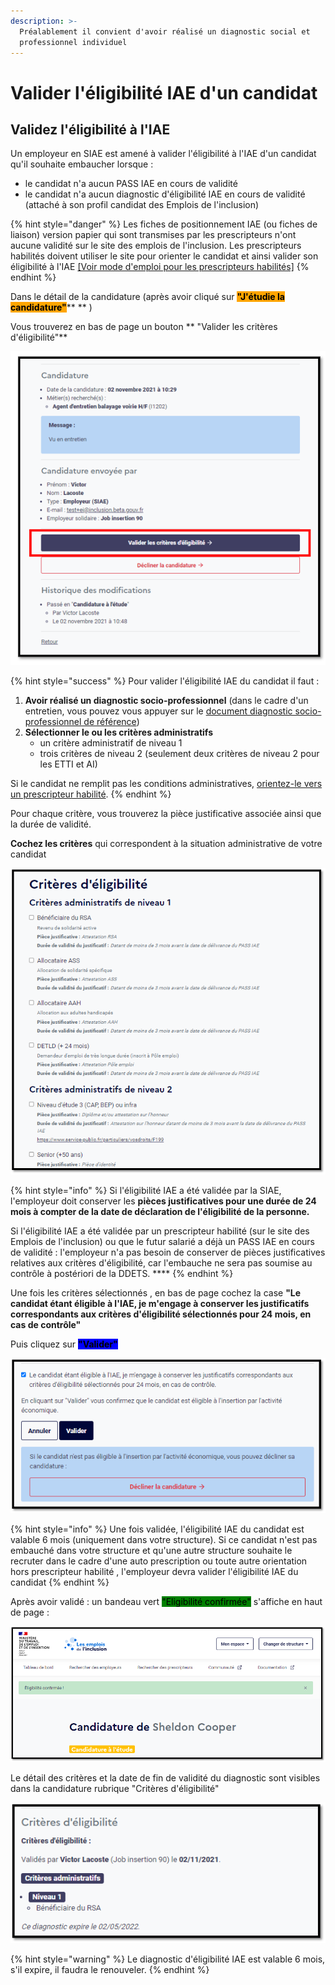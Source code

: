 ```yaml
---
description: >-
  Préalablement il convient d'avoir réalisé un diagnostic social et
  professionnel individuel
---
```


# Valider l'éligibilité IAE d'un candidat

## Validez l'éligibilité à l'IAE

Un employeur en SIAE est amené à valider l'éligibilité à l'IAE d'un candidat qu'il souhaite embaucher lorsque :&#x20;

* le candidat n'a aucun PASS IAE en cours de validité
* le candidat n'a aucun diagnostic d'éligibilité IAE en cours de validité (attaché à son profil candidat des Emplois de l'inclusion)

{% hint style="danger" %}
Les fiches de positionnement IAE (ou fiches de liaison) version papier qui sont transmises par les prescripteurs n'ont aucune validité sur le site des emplois de l'inclusion. Les prescripteurs habilités doivent utiliser le site pour orienter le candidat et ainsi valider son éligibilité à l'IAE [\[Voir mode d'emploi pour les prescripteurs habilités\]](../mon-mode-demploi-prescripteur/postuler-pour-un-candidat.md)
{% endhint %}

Dans le détail de la candidature (après avoir cliqué sur <mark style="background-color:orange;">**"J'étudie la candidature"**</mark>** ** )

Vous trouverez en bas de page un bouton ** **<mark style="background-color:blue;">**"Valider les critères d'éligibilité"**</mark>

![](<../.gitbook/assets/image (180).png>)

{% hint style="success" %}
Pour valider l'éligibilité IAE du candidat il faut :

1. **Avoir réalisé un diagnostic socio-professionnel** (dans le cadre d'un entretien, vous pouvez vous appuyer sur le [document diagnostic socio-professionnel de référence](https://doc.inclusion.beta.gouv.fr/qui-est-eligible-iae-criteres-eligibilite#diagnostic\_de\_reference))
2. **Sélectionner le ou les critères administratifs**
   * un critère administratif de niveau 1
   * trois critères de niveau 2 (seulement deux critères de niveau 2 pour les ETTI et AI)

Si le candidat ne remplit pas les conditions administratives, [orientez-le vers un prescripteur habilité](https://doc.inclusion.beta.gouv.fr/qui-est-eligible-iae-criteres-eligibilite/derogation-criteres).
{% endhint %}

Pour chaque critère, vous trouverez la pièce justificative associée ainsi que la durée de validité.

**Cochez les critères** qui correspondent à la situation administrative de votre candidat

![](<../.gitbook/assets/image (182) (1).png>)

{% hint style="info" %}
Si l'éligibilité IAE  a été validée par la SIAE,  l'employeur doit conserver les **pièces justificatives pour une durée de 24 mois à compter de la date de déclaration de l'éligibilité de la personne.**

Si l'éligibilité IAE a été validée par un prescripteur habilité (sur le site des Emplois de l'inclusion) ou que le futur salarié a déjà un PASS IAE en cours de validité : l'employeur n'a pas besoin de conserver de pièces justificatives relatives aux critères d'éligibilité, car l'embauche ne sera pas soumise au contrôle à postériori de la DDETS. ****&#x20;
{% endhint %}

Une fois les critères sélectionnés , en bas de page cochez la case **"Le candidat étant éligible à l'IAE, je m'engage à conserver les justificatifs correspondants aux critères d'éligibilité sélectionnés pour 24 mois, en cas de contrôle"**

Puis cliquez sur <mark style="background-color:blue;">**"Valider"**</mark>

![](<../.gitbook/assets/image (181) (1) (1).png>)

{% hint style="info" %}
Une fois validée, l'éligibilité IAE du candidat est valable 6 mois (uniquement dans votre structure). Si ce candidat n'est pas embauché dans votre structure et qu'une autre structure souhaite le recruter dans le cadre d'une auto prescription ou toute autre orientation hors prescripteur habilité , l'employeur devra valider l'éligibilité IAE du candidat
{% endhint %}

Après avoir validé : un bandeau vert <mark style="background-color:green;">"Eligibilité confirmée"</mark> s'affiche en haut de page : &#x20;

![](<../.gitbook/assets/image (183).png>)

Le détail des critères et la date de fin de validité du diagnostic sont visibles dans la candidature rubrique "Critères d'éligibilité"

![](<../.gitbook/assets/image (189).png>)

{% hint style="warning" %}
Le diagnostic d'éligibilité IAE est valable 6 mois, s'il expire, il faudra le renouveler.
{% endhint %}
